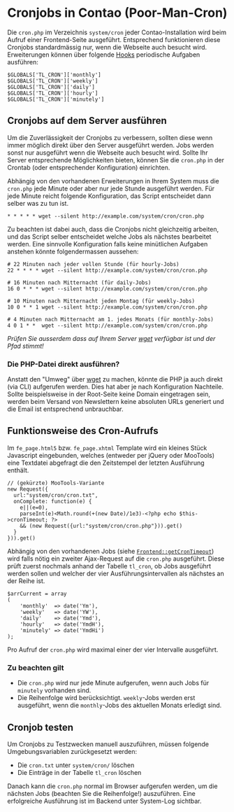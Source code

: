 # Cronjobs in Contao (Poor-Man-Cron)

Die `cron.php` im Verzeichnis `system/cron` jeder Contao-Installation wird beim
Aufruf einer Frontend-Seite ausgeführt. Entsprechend funktionieren diese Cronjobs
standardmässig nur, wenn die Webseite auch besucht wird. Erweiterungen können
über folgende [Hooks][1] periodische Aufgaben ausführen:

```{.php}
$GLOBALS['TL_CRON']['monthly']
$GLOBALS['TL_CRON']['weekly']
$GLOBALS['TL_CRON']['daily']
$GLOBALS['TL_CRON']['hourly']
$GLOBALS['TL_CRON']['minutely']
```


## Cronjobs auf dem Server ausführen

Um die Zuverlässigkeit der Cronjobs zu verbessern, sollten diese wenn immer
möglich direkt über den Server ausgeführt werden. Jobs werden sonst nur
ausgeführt wenn die Webseite auch besucht wird. Sollte Ihr Server entsprechende
Möglichkeiten bieten, können Sie die `cron.php` in der Crontab (oder
entsprechender Konfiguration) einrichten.

Abhängig von den vorhandenen Erweiterungen in Ihrem System muss die `cron.php`
jede Minute oder aber nur jede Stunde ausgeführt werden. Für jede Minute reicht
folgende Konfiguration, das Script entscheidet dann selber was zu tun ist.

```
* * * * * wget --silent http://example.com/system/cron/cron.php
```

Zu beachten ist dabei auch, dass die Cronjobs nicht gleichzeitig arbeiten,
und das Script selber entscheidet welche Jobs als nächstes bearbeitet werden.
Eine sinnvolle Konfiguration falls keine minütlichen Aufgaben anstehen könnte
folgendermassen aussehen:

```
# 22 Minuten nach jeder vollen Stunde (für hourly-Jobs)
22 * * * * wget --silent http://example.com/system/cron/cron.php

# 16 Minuten nach Mitternacht (für daily-Jobs)
16 0 * * * wget --silent http://example.com/system/cron/cron.php

# 10 Minuten nach Mitternacht jeden Montag (für weekly-Jobs)
10 0 * * 1 wget --silent http://example.com/system/cron/cron.php

# 4 Minuten nach Mitternacht am 1. jedes Monats (für monthly-Jobs)
4 0 1 * *  wget --silent http://example.com/system/cron/cron.php
```

*Prüfen Sie ausserdem dass auf Ihrem Server [wget][2] verfügbar ist und der
Pfad stimmt!*


### Die PHP-Datei direkt ausführen?

Anstatt den "Umweg" über [wget][2] zu machen, könnte die PHP ja auch direkt
(via CLI) aufgerufen werden. Dies hat aber je nach Konfiguration Nachteile.
Sollte beispielsweise in der Root-Seite keine Domain eingetragen sein, werden
beim Versand von Newslettern keine absoluten URLs generiert und die Email ist
entsprechend unbrauchbar.


## Funktionsweise des Cron-Aufrufs

Im `fe_page.html5` bzw. `fe_page.xhtml` Template wird ein kleines Stück 
Javascript eingebunden, welches (entweder per jQuery oder MooTools) eine
Textdatei abgefragt die den Zeitstempel der letzten Ausführung enthält.

```{.js}
// (gekürzte) MooTools-Variante
new Request({
  url:"system/cron/cron.txt",
  onComplete: function(e) {
    e||(e=0),
    parseInt(e)<Math.round(+(new Date)/1e3)-<?php echo $this->cronTimeout; ?>
    && (new Request({url:"system/cron/cron.php"})).get()
  }
})).get()
```

Abhängig von den vorhandenen Jobs (siehe [`Frontend::getCronTimeout`][4]) wird
falls nötig ein zweiter Ajax-Request auf die `cron.php` ausgeführt. 
Diese prüft zuerst nochmals anhand der Tabelle `tl_cron`, ob Jobs ausgeführt
werden sollen und welcher der vier Ausführungsintervallen als nächstes an
der Reihe ist. 

```{.php}
$arrCurrent = array
(
    'monthly'  => date('Ym'),
    'weekly'   => date('YW'),
    'daily'    => date('Ymd'),
    'hourly'   => date('YmdH'),
    'minutely' => date('YmdHi')
);
```

Pro Aufruf der `cron.php` wird maximal einer der vier Intervalle ausgeführt.


### Zu beachten gilt

- Die `cron.php` wird nur jede Minute aufgerufen, wenn auch
  Jobs für `minutely` vorhanden sind.
- Die Reihenfolge wird berücksichtigt. `weekly`-Jobs werden erst ausgeführt,
  wenn die `monthly`-Jobs des aktuellen Monats erledigt sind.


## Cronjob testen

Um Cronjobs zu Testzwecken manuell auszuführen, müssen folgende
Umgebungsvariablen zurückgesetzt werden:

- Die `cron.txt` unter `system/cron/` löschen
- Die Einträge in der Tabelle `tl_cron` löschen

Danach kann die `cron.php` normal im Browser aufgerufen werden, um die
nächsten Jobs (beachten Sie die Reihenfolge!) auszuführen. Eine erfolgreiche
Ausführung ist im Backend unter System-Log sichtbar.

[1]: Hooks-in-Contao.md
[2]: http://de.wikipedia.org/wiki/Wget
[3]: https://github.com/contao/core/blob/3.0.0/assets/contao/js/scheduler-uncompressed.js
[4]: https://github.com/contao/core/blob/3.0.0/system/modules/core/classes/Frontend.php#L601

